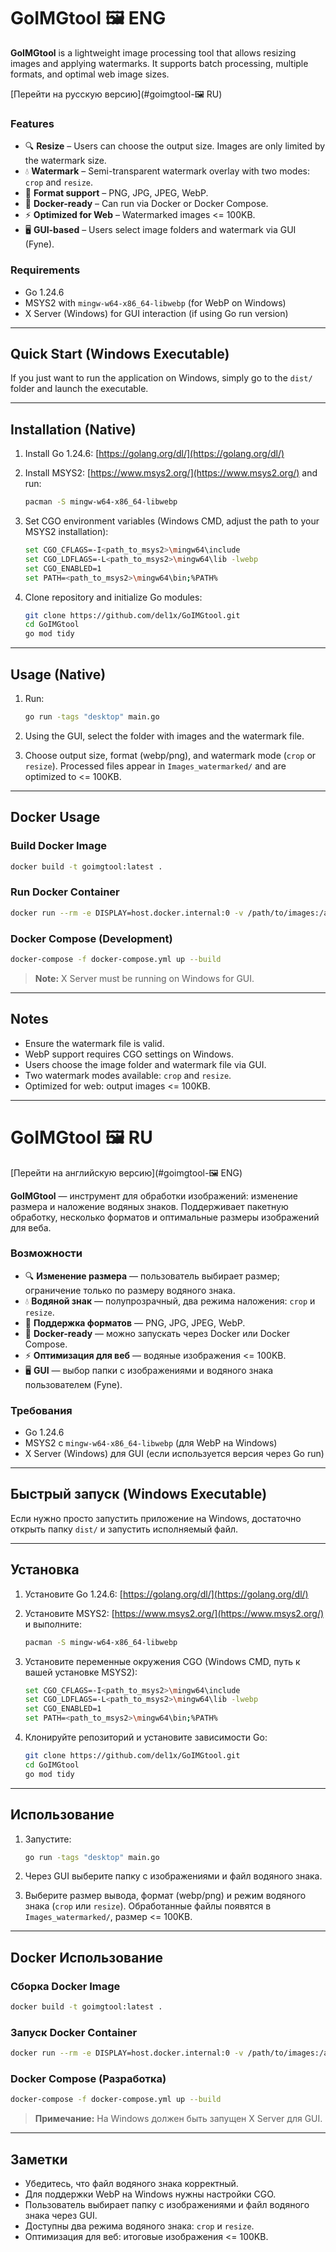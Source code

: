 # GoIMGtool 🖼️ ENG

**GoIMGtool** is a lightweight image processing tool that allows resizing images and applying watermarks.
It supports batch processing, multiple formats, and optimal web image sizes.

[Перейти на русскую версию](#goimgtool-🖼️ RU)

### Features

* 🔍 **Resize** – Users can choose the output size. Images are only limited by the watermark size.
* 💧 **Watermark** – Semi-transparent watermark overlay with two modes: `crop` and `resize`.
* 🚀 **Format support** – PNG, JPG, JPEG, WebP.
* 🐳 **Docker-ready** – Can run via Docker or Docker Compose.
* ⚡ **Optimized for Web** – Watermarked images <= 100KB.
* 🖥️ **GUI-based** – Users select image folders and watermark via GUI (Fyne).

### Requirements

* Go 1.24.6
* MSYS2 with `mingw-w64-x86_64-libwebp` (for WebP on Windows)
* X Server (Windows) for GUI interaction (if using Go run version)

---

## Quick Start (Windows Executable)

If you just want to run the application on Windows, simply go to the `dist/` folder and launch the executable.

---

## Installation (Native)

1. Install Go 1.24.6: [https://golang.org/dl/](https://golang.org/dl/)
2. Install MSYS2: [https://www.msys2.org/](https://www.msys2.org/) and run:

   ```bash
   pacman -S mingw-w64-x86_64-libwebp
   ```
3. Set CGO environment variables (Windows CMD, adjust the path to your MSYS2 installation):

   ```bash
   set CGO_CFLAGS=-I<path_to_msys2>\mingw64\include
   set CGO_LDFLAGS=-L<path_to_msys2>\mingw64\lib -lwebp
   set CGO_ENABLED=1
   set PATH=<path_to_msys2>\mingw64\bin;%PATH%
   ```
4. Clone repository and initialize Go modules:

   ```bash
   git clone https://github.com/del1x/GoIMGtool.git
   cd GoIMGtool
   go mod tidy
   ```

---

## Usage (Native)

1. Run:

   ```bash
   go run -tags "desktop" main.go
   ```
2. Using the GUI, select the folder with images and the watermark file.
3. Choose output size, format (webp/png), and watermark mode (`crop` or `resize`).
   Processed files appear in `Images_watermarked/` and are optimized to <= 100KB.

---

## Docker Usage

### Build Docker Image

```bash
docker build -t goimgtool:latest .
```

### Run Docker Container

```bash
docker run --rm -e DISPLAY=host.docker.internal:0 -v /path/to/images:/app/Images goimgtool:latest
```

### Docker Compose (Development)

```bash
docker-compose -f docker-compose.yml up --build
```

> **Note:** X Server must be running on Windows for GUI.

---

## Notes

* Ensure the watermark file is valid.
* WebP support requires CGO settings on Windows.
* Users choose the image folder and watermark file via GUI.
* Two watermark modes available: `crop` and `resize`.
* Optimized for web: output images <= 100KB.

---

# GoIMGtool 🖼️ RU

[Перейти на английскую версию](#goimgtool-🖼️ ENG)

**GoIMGtool** — инструмент для обработки изображений: изменение размера и наложение водяных знаков.
Поддерживает пакетную обработку, несколько форматов и оптимальные размеры изображений для веба.

### Возможности

* 🔍 **Изменение размера** — пользователь выбирает размер; ограничение только по размеру водяного знака.
* 💧 **Водяной знак** — полупрозрачный, два режима наложения: `crop` и `resize`.
* 🚀 **Поддержка форматов** — PNG, JPG, JPEG, WebP.
* 🐳 **Docker-ready** — можно запускать через Docker или Docker Compose.
* ⚡ **Оптимизация для веб** — водяные изображения <= 100KB.
* 🖥️ **GUI** — выбор папки с изображениями и водяного знака пользователем (Fyne).

### Требования

* Go 1.24.6
* MSYS2 с `mingw-w64-x86_64-libwebp` (для WebP на Windows)
* X Server (Windows) для GUI (если используется версия через Go run)

---

## Быстрый запуск (Windows Executable)

Если нужно просто запустить приложение на Windows, достаточно открыть папку `dist/` и запустить исполняемый файл.

---

## Установка 

1. Установите Go 1.24.6: [https://golang.org/dl/](https://golang.org/dl/)
2. Установите MSYS2: [https://www.msys2.org/](https://www.msys2.org/) и выполните:

   ```bash
   pacman -S mingw-w64-x86_64-libwebp
   ```
3. Установите переменные окружения CGO (Windows CMD, путь к вашей установке MSYS2):

   ```bash
   set CGO_CFLAGS=-I<path_to_msys2>\mingw64\include
   set CGO_LDFLAGS=-L<path_to_msys2>\mingw64\lib -lwebp
   set CGO_ENABLED=1
   set PATH=<path_to_msys2>\mingw64\bin;%PATH%
   ```
4. Клонируйте репозиторий и установите зависимости Go:

   ```bash
   git clone https://github.com/del1x/GoIMGtool.git
   cd GoIMGtool
   go mod tidy
   ```

---

## Использование 

1. Запустите:

   ```bash
   go run -tags "desktop" main.go
   ```
2. Через GUI выберите папку с изображениями и файл водяного знака.
3. Выберите размер вывода, формат (webp/png) и режим водяного знака (`crop` или `resize`).
   Обработанные файлы появятся в `Images_watermarked/`, размер <= 100KB.

---

## Docker Использование

### Сборка Docker Image

```bash
docker build -t goimgtool:latest .
```

### Запуск Docker Container

```bash
docker run --rm -e DISPLAY=host.docker.internal:0 -v /path/to/images:/app/Images goimgtool:latest
```

### Docker Compose (Разработка)

```bash
docker-compose -f docker-compose.yml up --build
```

> **Примечание:** На Windows должен быть запущен X Server для GUI.

---

## Заметки

* Убедитесь, что файл водяного знака корректный.
* Для поддержки WebP на Windows нужны настройки CGO.
* Пользователь выбирает папку с изображениями и файл водяного знака через GUI.
* Доступны два режима водяного знака: `crop` и `resize`.
* Оптимизация для веб: итоговые изображения <= 100KB.

